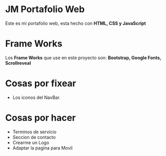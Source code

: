 # JM Portafolio Web
Este es mi portafolio web, esta hecho con **HTML, CSS y JavaScript** 
# Frame Works
Los **Frame Works** que use en este proyecto son: **Bootstrap, Google Fonts, Scrollreveal**
# Cosas por fixear
- Los iconos del NavBar.
# Cosas por hacer
- Terminos de servicio
- Seccion de contacto
- Crearme un Logo
- Adaptar la pagina para Movil